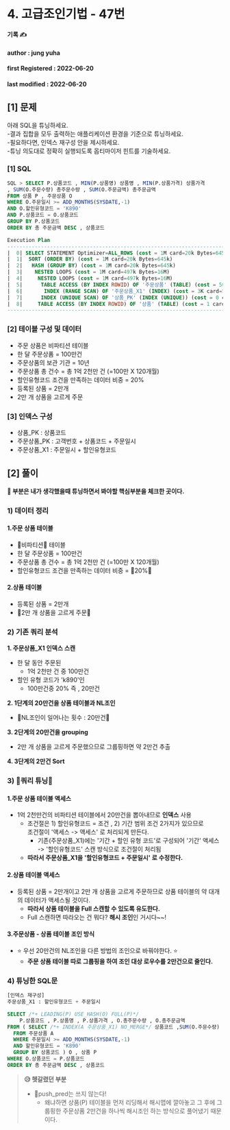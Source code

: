 # 4. 고급조인기법 - 47번

**기록 ✍️**

#### author : jung yuha

#### **first Registered : 2022-06-20**

#### last modified : **2022-06-20**



## **\[1]** 문제 <a href="#undefined" id="undefined"></a>

아래 SQL을 튜닝하세요.\
\-결과 집합을 모두 출력하는 애플리케이션 환경을 기준으로 튜닝하세요.\
\-필요하다면, 인덱스 재구성 안을 제시하세요.\
\-튜닝 의도대로 정확히 실행되도록 옵티마이저 힌트를 기술하세요.

### \[1] SQL <a href="#1-sql" id="1-sql"></a>

```sql
SQL > SELECT P.상품코드 , MIN(P.상품명) 상품명 , MIN(P.상품가격) 상품가격
, SUM(O.주문수량) 총주문수량 , SUM(O.주문금액) 총주문금액
FROM 상품 P , 주문상품 O
WHERE O.주문일시 >= ADD_MONTHS(SYSDATE,-1)
AND O.할인유형코드 = 'K890'
AND P.상품코드 = O.상품코드
GROUP BY P.상품코드
ORDER BY 총 주문금액 DESC , 상품코드

Execution Plan
------------------------------------------------------------------------------ 
|  0| SELECT STATEMENT Optimizer=ALL_ROWS (cost = 1M card=20k Bytes=645k)
|  1|  SORT (ORDER BY) (cost = 1M card=20k Bytes=645k)
|  2|   HASH (GROUP BY) (cost = 1M card=20k Bytes=645k)
|  3|    NESTED LOOPS (cost = 1M card=497k Bytes=16M) 
|  4|     NESTED LOOPS (cost = 1M card=497k Bytes=16M) 
|  5|      TABLE ACCESS (BY INDEX ROWID) OF '주문상품' (TABLE) (cost = 505K...)
|  6|       INDEX (RANGE SCAN) OF '주문상품_X1' (INDEX) (cost = 3K card=500k)
|  7|      INDEX (UNIQUE SCAN) OF '상품_PK' (INDEX (UNIQUE)) (cost = 0 card=1)
|  8|     TABLE ACCESS (BY INDEX ROWID) OF '상품' (TABLE) (cost = 1 card=1...)
------------------------------------------------------------------------------
```

### \[2] 테이블 구성 및 데이터 <a href="#2" id="2"></a>

* 주문 상품은 비파티션 테이블
* 한 달 주문상품 = 100만건
* 주문상품의 보관 기관 = 10년
* 주문상품 총 건수 = 총 1억 2천만 건 (=100만 X 120개월)
* 할인유형코드 조건을 만족하는 데이터 비중 = 20%
* 등록된 상품 = 2만개
* 2만 개 상품을 고르게 주문

### \[3] 인덱스 구성 <a href="#3" id="3"></a>

* 상품\_PK : 상품코드
* 주문상품\_PK : 고객번호 + 상품코드 + 주문일시
* 주문상품\_X1 : 주문일시 + 할인유형코드

## \[2] 풀이

**🍎 부분은 내가 생각했을때 튜닝하면서 봐야할 핵심부분을 체크한 곳이다.**

### 1) 데이터 정리 <a href="#1" id="1"></a>

#### 1.주문 상품 테이블 <a href="#1" id="1"></a>

* 🍎비파티션🍎 테이블
* 한 달 주문상품 = 100만건
* 주문상품 총 건수 = 총 1억 2천만 건 (=100만 X 120개월)
* 할인유형코드 조건을 만족하는 데이터 비중 = 🍎20%🍎

#### 2.상품 테이블 <a href="#2" id="2"></a>

* 등록된 상품 = 2만개
* 🍎2만 개 상품을 고르게 주문🍎

### 2) 기존 쿼리 분석 <a href="#2" id="2"></a>

**1. 주문상품\_X1 인덱스 스캔**

* 한 달 동안 주문된
  * 1억 2천만 건 중 100만건
* 할인 유형 코드가 'k890'인
  * 100만건중 20% 즉 , 20만건

**2. 1단계의 20만건을 상품 테이블과 NL조인**

* 🍎NL조인이 일어나는 횟수 : 20만건🍎

**3. 2단계의 20만건을 grouping**

* 2만 개 상품을 고르게 주문했으므로 그룹핑하면 약 2만건 추출

**4. 3단계의 2만건 Sort**

### 3) 🍎쿼리 튜닝🍎 <a href="#3" id="3"></a>

#### 1.주문 상품 테이블 액세스 <a href="#1" id="1"></a>

* 1억 2천만건의 비파티션 테이블에서 20만건을 뽑아내므로 **인덱스** 사용
  * 조건절은 1) 할인유형코드 = 조건 , 2) 기간 범위 조건 2가지가 있으므로\
    조건절이 '액세스 -> 액세스' 로 처리되게 만든다.
    * 기존(주문상품\_X1)에는 '기간 + 할인 유형 코드'로 구성되어 '기간' 액세스 -> '할인유형코드' 스캔 방식으로 조건절이 처리됨
  * **따라서 주문상품\_X1을 '할인유형코드 + 주문일시' 로 수정한다.**

#### 2.상품 테이블 액세스 <a href="#2" id="2"></a>

* 등록된 상품 = 2만개이고 2만 개 상품을 고르게 주문하므로 상품 테이블의 약 대개의 데이터가 액세스될 것이다.
  * **따라서 상품 테이블을 Full 스캔할 수 있도록 유도한다.**
  * Full 스캔하면 따라오는 건 뭐다? **해시 조인**인 거시다\~\~!

#### 3.주문상품 - 상품 테이블 조인 방식 <a href="#3" id="3"></a>

* ⭐️ 우선 20만건의 NL조인을 다른 방법의 조인으로 바꿔야한다. ⭐️
  * **주문 상품 테이블 따로 그룹핑을 하여 조인 대상 로우수를 2만건으로 줄인다.**

### 4) 튜닝한 SQL문 <a href="#4-sql" id="4-sql"></a>

```sql
[인덱스 재구성]
주문상품_X1 : 할인유형코드 + 주문일시

SELECT /*+ LEADING(P) USE_HASH(O) FULL(P)*/
	P.상품코드 , P.상품명 , P.상품가격 , O.총주문수량 , O.총주문금액 
FROM ( SELECT /*+ INDEX(A 주문상품_X1) NO_MERGE*/ 상품코드 ,SUM(O.주문수량) 총주문수량 , SUM(O.주문금액) 총주문금액
  FROM 주문상품 A
  WHERE 주문일시 >= ADD_MONTHS(SYSDATE,-1)
  AND 할인유형코드 = 'K890'
  GROUP BY 상품코드 ) O , 상품 P
WHERE O.상품코드 = P.상품코드
ORDER BY 총 주문금액 DESC , 상품코드
```

> **😥 헷갈렸던 부분**
>
> * 🍎push\_pred는 쓰지 않는다!
>   * 왜냐하면 상품(P) 테이블을 먼저 리딩해서 해시맵에 깔아놓고 그 후에 그룹핑한 주문상품 2만건을 하나씩 해시조인 하는 방식으로 풀어냈기 때문이다.
